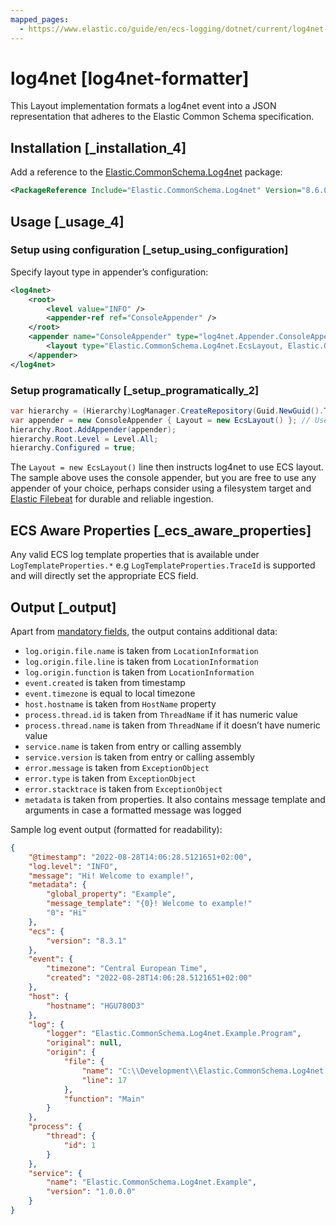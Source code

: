 ```yaml
---
mapped_pages:
  - https://www.elastic.co/guide/en/ecs-logging/dotnet/current/log4net-formatter.html
---
```


# log4net [log4net-formatter]

This Layout implementation formats a log4net event into a JSON representation that adheres to the Elastic Common Schema specification.

## Installation [_installation_4]

Add a reference to the [Elastic.CommonSchema.Log4net](http://nuget.org/packages/Elastic.CommonSchema.Log4net) package:

```xml
<PackageReference Include="Elastic.CommonSchema.Log4net" Version="8.6.0" />
```


## Usage [_usage_4]

### Setup using configuration [_setup_using_configuration]

Specify layout type in appender’s configuration:

```xml
<log4net>
    <root>
        <level value="INFO" />
        <appender-ref ref="ConsoleAppender" />
    </root>
    <appender name="ConsoleAppender" type="log4net.Appender.ConsoleAppender">
        <layout type="Elastic.CommonSchema.Log4net.EcsLayout, Elastic.CommonSchema.Log4net" />
    </appender>
</log4net>
```


### Setup programatically [_setup_programatically_2]

```csharp
var hierarchy = (Hierarchy)LogManager.CreateRepository(Guid.NewGuid().ToString());
var appender = new ConsoleAppender { Layout = new EcsLayout() }; // Use the ECS layout.
hierarchy.Root.AddAppender(appender);
hierarchy.Root.Level = Level.All;
hierarchy.Configured = true;
```

The `Layout = new EcsLayout()` line then instructs log4net to use ECS layout. The sample above uses the console appender, but you are free to use any appender of your choice, perhaps consider using a filesystem target and [Elastic Filebeat](https://www.elastic.co/downloads/beats/filebeat) for durable and reliable ingestion.



## ECS Aware Properties [_ecs_aware_properties]

Any valid ECS log template properties that is available under `LogTemplateProperties.*` e.g `LogTemplateProperties.TraceId` is supported and will directly set the appropriate ECS field.


## Output [_output]

Apart from [mandatory fields](ecs://docs/reference/ecs-guidelines.md#_general_guidelines), the output contains additional data:

* `log.origin.file.name` is taken from `LocationInformation`
* `log.origin.file.line` is taken from `LocationInformation`
* `log.origin.function` is taken from `LocationInformation`
* `event.created` is taken from timestamp
* `event.timezone` is equal to local timezone
* `host.hostname` is taken from `HostName` property
* `process.thread.id` is taken from `ThreadName` if it has numeric value
* `process.thread.name` is taken from `ThreadName` if it doesn’t have numeric value
* `service.name` is taken from entry or calling assembly
* `service.version` is taken from entry or calling assembly
* `error.message` is taken from `ExceptionObject`
* `error.type` is taken from `ExceptionObject`
* `error.stacktrace` is taken from `ExceptionObject`
* `metadata` is taken from properties. It also contains message template and arguments in case a formatted message was logged

Sample log event output (formatted for readability):

```json
{
    "@timestamp": "2022-08-28T14:06:28.5121651+02:00",
    "log.level": "INFO",
    "message": "Hi! Welcome to example!",
    "metadata": {
        "global_property": "Example",
        "message_template": "{0}! Welcome to example!"
        "0": "Hi"
    },
    "ecs": {
        "version": "8.3.1"
    },
    "event": {
        "timezone": "Central European Time",
        "created": "2022-08-28T14:06:28.5121651+02:00"
    },
    "host": {
        "hostname": "HGU780D3"
    },
    "log": {
        "logger": "Elastic.CommonSchema.Log4net.Example.Program",
        "original": null,
        "origin": {
            "file": {
                "name": "C:\\Development\\Elastic.CommonSchema.Log4net.Example\\Program.cs",
                "line": 17
            },
            "function": "Main"
        }
    },
    "process": {
        "thread": {
            "id": 1
        }
    },
    "service": {
        "name": "Elastic.CommonSchema.Log4net.Example",
        "version": "1.0.0.0"
    }
}
```


